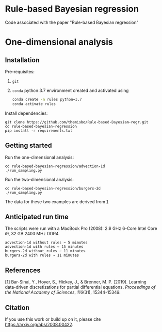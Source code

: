 # Rule-based Bayesian regression
Code associated with the paper "Rule-based Bayesian regression"

# One-dimensional analysis

## Installation

Pre-requisites:

1. `git`

2. `conda` python 3.7 environment created and activated using

   ```sh
   conda create -n rules python=3.7
   conda activate rules
   ```

Install dependencies:

```shell
git clone https://github.com/themisbo/Rule-based-Bayesian-regr.git
cd rule-based-bayesian-regression
pip install -r requirements.txt
```

## Getting started

Run the one-dimensional analysis:

```shell
cd rule-based-bayesian-regression/advection-1d
./run_sampling.py
```

Run the two-dimensional analysis:

```shell
cd rule-based-bayesian-regression/burgers-2d
./run_sampling.py
```

The data for these two examples are derived from [1](https://www.pnas.org/content/116/31/15344).

## Anticipated run time
The scripts were run with a MacBook Pro (2008): 2.9 GHz 6-Core Intel Core i9, 32 GB 2400 MHz DDR4
```shell
advection-1d without rules ~ 5 minutes
advection-1d with rules ~ 15 minutes
burgers-2d without rules ~ 11 minutes
burgers-2d with rules ~ 11 minutes
```

## References

[1] Bar-Sinai, Y., Hoyer, S., Hickey, J., & Brenner, M. P. (2019). Learning data-driven discretizations for partial differential equations. _Proceedings of the National Academy of Sciences_, _116_(31), 15344-15349.


## Citation
If you use this work or build up on it, please cite https://arxiv.org/abs/2008.00422.
